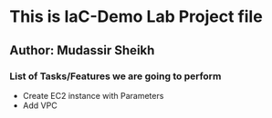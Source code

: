 # This is IaC-Demo Lab Project file
## Author: Mudassir Sheikh

### List of Tasks/Features we are going to perform

- Create EC2 instance with Parameters
- Add VPC